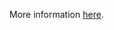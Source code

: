 More information [here](https://docs.prismacloud.io/en/enterprise-edition/policy-reference/aws-policies/aws-general-policies/bc-aws-354).

